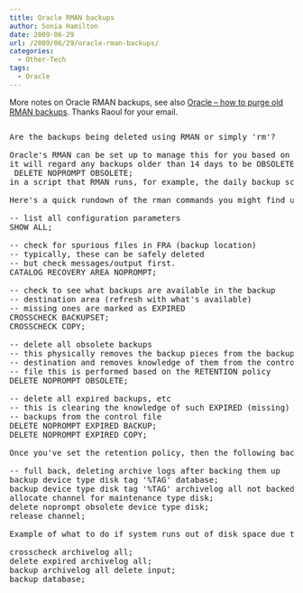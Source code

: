 ```yaml
---
title: Oracle RMAN backups
author: Sonia Hamilton
date: 2009-06-29
url: /2009/06/29/oracle-rman-backups/
categories:
  - Other-Tech
tags:
  - Oracle
---
```

More notes on Oracle RMAN backups, see also [Oracle – how to purge old RMAN backups][1]. Thanks Raoul for your email.

<!--more-->

<pre><pre>Are the backups being deleted using RMAN or simply 'rm'?

Oracle's RMAN can be set up to manage this for you based on RETENTION POLICY.  Eg, set retention policy to recovery window of 14 days and
it will regard any backups older than 14 days to be OBSOLETE. Obsolete backups can be removed regularly using this:
 DELETE NOPROMPT OBSOLETE;
in a script that RMAN runs, for example, the daily backup script.

Here's a quick rundown of the rman commands you might find useful:

-- list all configuration parameters
SHOW ALL;

-- check for spurious files in FRA (backup location)
-- typically, these can be safely deleted
-- but check messages/output first.
CATALOG RECOVERY AREA NOPROMPT;

-- check to see what backups are available in the backup
-- destination area (refresh with what's available)
-- missing ones are marked as EXPIRED
CROSSCHECK BACKUPSET;
CROSSCHECK COPY;

-- delete all obsolete backups
-- this physically removes the backup pieces from the backup
-- destination and removes knowledge of them from the control
-- file this is performed based on the RETENTION policy
DELETE NOPROMPT OBSOLETE;

-- delete all expired backups, etc
-- this is clearing the knowledge of such EXPIRED (missing)
-- backups from the control file
DELETE NOPROMPT EXPIRED BACKUP;
DELETE NOPROMPT EXPIRED COPY;

Once you've set the retention policy, then the following backup script (or one like it) will remove old backups automatically.

-- full back, deleting archive logs after backing them up
backup device type disk tag '%TAG' database;
backup device type disk tag '%TAG' archivelog all not backed up delete all input;
allocate channel for maintenance type disk;
delete noprompt obsolete device type disk;
release channel;

Example of what to do if system runs out of disk space due to archive logs:

crosscheck archivelog all;
delete expired archivelog all;
backup archivelog all delete input;
backup database;</pre>

 [1]: http://blog.snowfrog.net/2008/12/18/oracle-how-to-purge-old-rman-backups/
